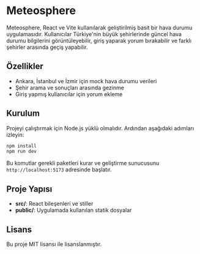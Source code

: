 # Meteosphere

Meteosphere, React ve Vite kullanılarak geliştirilmiş basit bir hava durumu uygulamasıdır. Kullanıcılar Türkiye'nin büyük şehirlerinde güncel hava durumu bilgilerini görüntüleyebilir, giriş yaparak yorum bırakabilir ve farklı şehirler arasında geçiş yapabilir.

## Özellikler

- Ankara, İstanbul ve İzmir için mock hava durumu verileri
- Şehir arama ve sonuçları arasında gezinme
- Giriş yapmış kullanıcılar için yorum ekleme

## Kurulum

Projeyi çalıştırmak için Node.js yüklü olmalıdır. Ardından aşağıdaki adımları izleyin:

```bash
npm install
npm run dev
```

Bu komutlar gerekli paketleri kurar ve geliştirme sunucusunu `http://localhost:5173` adresinde başlatır.

## Proje Yapısı

- **src/**: React bileşenleri ve stiller
- **public/**: Uygulamada kullanılan statik dosyalar

## Lisans

Bu proje MIT lisansı ile lisanslanmıştır.
